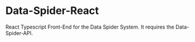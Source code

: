 # Data-Spider-React
React Typescript Front-End for the Data Spider System. It requires the Data-Spider-API.
